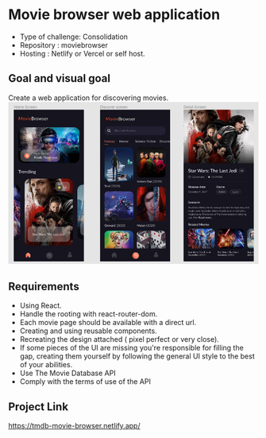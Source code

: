 # Movie browser web application
 * Type of challenge: Consolidation
 * Repository : moviebrowser
 * Hosting : Netlify or Vercel or self host.

## Goal and visual goal
Create a web application for discovering movies.
![](/public/img/overview.PNG)
## Requirements
* Using React.
* Handle the rooting with react-router-dom.
* Each movie page should be available with a direct url.
* Creating and using reusable components.
* Recreating the design attached ( pixel perfect or very close).
* If some pieces of the UI are missing you're responsible for filling the gap, creating them yourself by following the general UI style to the best of your abilities.
* Use The Movie Database API
* Comply with the terms of use of the API
## Project Link
https://tmdb-movie-browser.netlify.app/
